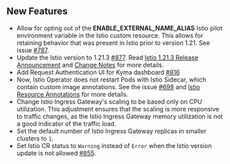 ## New Features

- Allow for opting out of the **ENABLE_EXTERNAL_NAME_ALIAS** Istio pilot environment variable in the Istio custom resource. This allows for retaining behavior that was present in Istio prior to version 1.21. See issue [#787](https://github.com/kyma-project/istio/issues/787 ).
- Update the Istio version to 1.21.3 [#877](https://github.com/kyma-project/istio/pull/877). Read [Istio 1.21.3 Release Announcement](https://istio.io/latest/news/releases/1.21.x/announcing-1.21.3/) and [Change Notes](https://istio.io/latest/news/releases/1.21.x/announcing-1.21/change-notes/) for more details.
- Add Request Authentication UI for Kyma dashboard [#816](https://github.com/kyma-project/istio/pull/816)
- Now, Istio Operator does not restart Pods with Istio Sidecar, which contain custom image annotations. See the issue [#698](https://github.com/kyma-project/istio/issues/698) and [Istio Resource Annotations](https://istio.io/latest/docs/reference/config/annotations/#SidecarProxyImage) for more details.
- Change Istio Ingress Gateway's scaling to be based only on CPU utilization. This adjustment ensures that the scaling is more responsive to traffic changes, as the Istio Ingress Gateway memory utilization is not a good indicator of the traffic load.
- Set the default number of Istio Ingress Gateway replicas in smaller clusters to `1`.
- Set Istio CR status to `Warning` instead of `Error` when the Istio version update is not allowed [#855](https://github.com/kyma-project/istio/pull/855).
